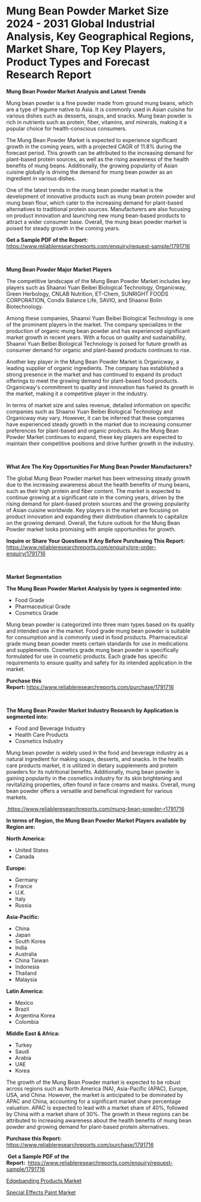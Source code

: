 <p><h1>Mung Bean Powder Market Size 2024 - 2031 Global Industrial Analysis, Key Geographical Regions, Market Share, Top Key Players, Product Types and Forecast Research Report</h1></p><p><strong>Mung Bean Powder Market Analysis and Latest Trends</strong></p>
<p><p>Mung bean powder is a fine powder made from ground mung beans, which are a type of legume native to Asia. It is commonly used in Asian cuisine for various dishes such as desserts, soups, and snacks. Mung bean powder is rich in nutrients such as protein, fiber, vitamins, and minerals, making it a popular choice for health-conscious consumers.</p><p>The Mung Bean Powder Market is expected to experience significant growth in the coming years, with a projected CAGR of 11.8% during the forecast period. This growth can be attributed to the increasing demand for plant-based protein sources, as well as the rising awareness of the health benefits of mung beans. Additionally, the growing popularity of Asian cuisine globally is driving the demand for mung bean powder as an ingredient in various dishes.</p><p>One of the latest trends in the mung bean powder market is the development of innovative products such as mung bean protein powder and mung bean flour, which cater to the increasing demand for plant-based alternatives to traditional protein sources. Manufacturers are also focusing on product innovation and launching new mung bean-based products to attract a wider consumer base. Overall, the mung bean powder market is poised for steady growth in the coming years.</p></p>
<p><strong>Get a Sample PDF of the Report:&nbsp;</strong> <a href="https://www.reliableresearchreports.com/enquiry/request-sample/1791716">https://www.reliableresearchreports.com/enquiry/request-sample/1791716</a></p>
<p>&nbsp;</p>
<p><strong>Mung Bean Powder Major Market Players</strong></p>
<p><p>The competitive landscape of the Mung Bean Powder Market includes key players such as Shaanxi Yuan Beibei Biological Technology, Organicway, Green Herbology, CNLAB Nutrition, ET-Chem, SUNRIGHT FOODS CORPORATION, Condix Balance Life, SAVIO, and Shaanxi Bolin Biotechnology. </p><p>Among these companies, Shaanxi Yuan Beibei Biological Technology is one of the prominent players in the market. The company specializes in the production of organic mung bean powder and has experienced significant market growth in recent years. With a focus on quality and sustainability, Shaanxi Yuan Beibei Biological Technology is poised for future growth as consumer demand for organic and plant-based products continues to rise.</p><p>Another key player in the Mung Bean Powder Market is Organicway, a leading supplier of organic ingredients. The company has established a strong presence in the market and has continued to expand its product offerings to meet the growing demand for plant-based food products. Organicway's commitment to quality and innovation has fueled its growth in the market, making it a competitive player in the industry.</p><p>In terms of market size and sales revenue, detailed information on specific companies such as Shaanxi Yuan Beibei Biological Technology and Organicway may vary. However, it can be inferred that these companies have experienced steady growth in the market due to increasing consumer preferences for plant-based and organic products. As the Mung Bean Powder Market continues to expand, these key players are expected to maintain their competitive positions and drive further growth in the industry.</p></p>
<p>&nbsp;</p>
<p><strong>What Are The Key Opportunities For Mung Bean Powder Manufacturers?</strong></p>
<p><p>The global Mung Bean Powder market has been witnessing steady growth due to the increasing awareness about the health benefits of mung beans, such as their high protein and fiber content. The market is expected to continue growing at a significant rate in the coming years, driven by the rising demand for plant-based protein sources and the growing popularity of Asian cuisine worldwide. Key players in the market are focusing on product innovation and expanding their distribution channels to capitalize on the growing demand. Overall, the future outlook for the Mung Bean Powder market looks promising with ample opportunities for growth.</p></p>
<p><strong>Inquire or Share Your Questions If Any Before Purchasing This Report:</strong> <a href="https://www.reliableresearchreports.com/enquiry/pre-order-enquiry/1791716">https://www.reliableresearchreports.com/enquiry/pre-order-enquiry/1791716</a></p>
<p>&nbsp;</p>
<p><strong>Market Segmentation</strong></p>
<p><strong>The Mung Bean Powder Market Analysis by types is segmented into:</strong></p>
<p><ul><li>Food Grade</li><li>Pharmaceutical Grade</li><li>Cosmetics Grade</li></ul></p>
<p><p>Mung bean powder is categorized into three main types based on its quality and intended use in the market. Food grade mung bean powder is suitable for consumption and is commonly used in food products. Pharmaceutical grade mung bean powder meets certain standards for use in medications and supplements. Cosmetics grade mung bean powder is specifically formulated for use in cosmetic products. Each grade has specific requirements to ensure quality and safety for its intended application in the market.</p></p>
<p><strong>Purchase this Report:&nbsp;</strong><a href="https://www.reliableresearchreports.com/purchase/1791716">https://www.reliableresearchreports.com/purchase/1791716</a></p>
<p>&nbsp;</p>
<p><strong>The Mung Bean Powder Market Industry Research by Application is segmented into:</strong></p>
<p><ul><li>Food and Beverage Industry</li><li>Health Care Products</li><li>Cosmetics Industry</li></ul></p>
<p><p>Mung bean powder is widely used in the food and beverage industry as a natural ingredient for making soups, desserts, and snacks. In the health care products market, it is utilized in dietary supplements and protein powders for its nutritional benefits. Additionally, mung bean powder is gaining popularity in the cosmetics industry for its skin brightening and revitalizing properties, often found in face creams and masks. Overall, mung bean powder offers a versatile and beneficial ingredient for various markets.</p></p>
<p><a href="https://www.reliableresearchreports.com/mung-bean-powder-r1791716">&nbsp;https://www.reliableresearchreports.com/mung-bean-powder-r1791716</a></p>
<p><strong>In terms of Region, the Mung Bean Powder Market Players available by Region are:</strong></p>
<p>
    <p> <strong> North America: </strong>
        <ul>
            <li>United States</li>
            <li>Canada</li>
        </ul>
        </p> 
    <p> <strong> Europe: </strong>
        <ul>
            <li>Germany</li>
            <li>France</li>
            <li>U.K.</li>
            <li>Italy</li>
            <li>Russia</li>
        </ul>
        </p> 
    <p> <strong> Asia-Pacific: </strong>
        <ul>
            <li>China</li>
            <li>Japan</li>
            <li>South Korea</li>
            <li>India</li>
            <li>Australia</li>
            <li>China Taiwan</li>
            <li>Indonesia</li>
            <li>Thailand</li>
            <li>Malaysia</li>
        </ul>
        </p> 
    <p> <strong> Latin America: </strong>
        <ul>
            <li>Mexico</li>
            <li>Brazil</li>
            <li>Argentina Korea</li>
            <li>Colombia</li>
        </ul>
        </p> 
    <p> <strong> Middle East & Africa: </strong>
        <ul>
            <li>Turkey</li>
            <li>Saudi</li>
            <li>Arabia</li>
            <li>UAE</li>
            <li>Korea</li>
        </ul>
    </p>
    </p>
<p><p>The growth of the Mung Bean Powder market is expected to be robust across regions such as North America (NA), Asia-Pacific (APAC), Europe, USA, and China. However, the market is anticipated to be dominated by APAC and China, accounting for a significant market share percentage valuation. APAC is expected to lead with a market share of 40%, followed by China with a market share of 30%. The growth in these regions can be attributed to increasing awareness about the health benefits of mung bean powder and growing demand for plant-based protein alternatives.</p></p>
<p><strong>Purchase this Report: </strong><a href="https://www.reliableresearchreports.com/purchase/1791716">https://www.reliableresearchreports.com/purchase/1791716</a></p>
<p>&nbsp;<strong>Get a Sample PDF of the Report:&nbsp;&nbsp;</strong><a href="https://www.reliableresearchreports.com/enquiry/request-sample/1791716">https://www.reliableresearchreports.com/enquiry/request-sample/1791716</a></p>
<p><strong></strong></p>
<p><p><a href="https://frill-swim-3cd.notion.site/Edgebanding-Products-Market-Research-Report-Provides-Critical-Insights-that-can-help-Shape-Business--9c63773ef4c84fe2ac97e1266d4b9ea0">Edgebanding Products Market</a></p><p><a href="https://gentle-editor-9db.notion.site/Special-Effects-Paint-Market-Research-Report-The-Key-To-Successful-Business-Strategy-Forecasted-for-6ebc8fffc272419f9453103189e37c76">Special Effects Paint Market</a></p></p>